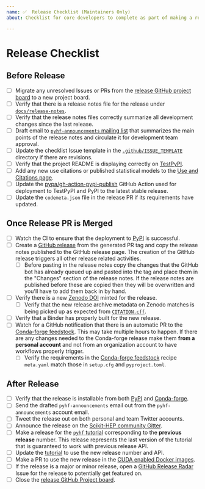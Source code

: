 ```yaml
---
name: ✅  Release Checklist (Maintainers Only)
about: Checklist for core developers to complete as part of making a release

---
```

# Release Checklist

## Before Release

* [ ] Migrate any unresolved Issues or PRs from the [release GitHub project board](https://github.com/scikit-hep/pyhf/projects/) to a new project board.
* [ ] Verify that there is a release notes file for the release under [``docs/release-notes``](https://github.com/scikit-hep/pyhf/tree/master/docs/release-notes).
* [ ] Verify that the release notes files correctly summarize all development changes since the last release.
* [ ] Draft email to [``pyhf-announcements`` mailing list](https://groups.google.com/group/pyhf-announcements/subscribe) that summarizes the main points of the release notes and circulate it for development team approval.
* [ ] Update the checklist Issue template in the [``.github/ISSUE_TEMPLATE``](https://github.com/scikit-hep/pyhf/tree/master/.github/ISSUE_TEMPLATE) directory if there are revisions.
* [ ] Verify that the project README is displaying correctly on [TestPyPI](https://test.pypi.org/project/pyhf/).
* [ ] Add any new use citations or published statistical models to the [Use and Citations page](https://scikit-hep.org/pyhf/citations.html).
* [ ] Update the [pypa/gh-action-pypi-publish](https://github.com/pypa/gh-action-pypi-publish) GitHub Action used for deployment to TestPyPI and PyPI to the latest stable release.
* [ ] Update the ``codemeta.json`` file in the release PR if its requirements have updated.

## Once Release PR is Merged

* [ ] Watch the CI to ensure that the deployment to [PyPI](https://pypi.org/project/pyhf/) is successful.
* [ ] Create a [GitHub release](https://github.com/scikit-hep/pyhf/releases) from the generated PR tag and copy the release notes published to the GitHub release page. The creation of the GitHub release triggers all other release related activities.
   - [ ] Before pasting in the release notes copy the changes that the GitHub bot has already queued up and pasted into the tag and place them in the "Changes" section of the release notes. If the release notes are published before these are copied then they will be overwritten and you'll have to add them back in by hand.
* [ ] Verify there is a new [Zenodo DOI](https://doi.org/10.5281/zenodo.1169739) minted for the release.
   - [ ] Verify that the new release archive metadata on Zenodo matches is being picked up as expected from [`CITATION.cff`](https://github.com/scikit-hep/pyhf/blob/master/CITATION.cff).
* [ ] Verify that a Binder has properly built for the new release.
* [ ] Watch for a GitHub notification that there is an automatic PR to the
  [Conda-forge feedstock](https://github.com/conda-forge/pyhf-feedstock). This may take multiple hours to happen. If there are any changes needed to the Conda-forge release make them **from a personal account** and not from an organization account to have workflows properly trigger.
   - [ ] Verify the requirements in the [Conda-forge feedstock](https://github.com/conda-forge/pyhf-feedstock) recipe `meta.yaml` match those in `setup.cfg` and `pyproject.toml`.

## After Release

* [ ] Verify that the release is installable from both [PyPI](https://pypi.org/project/pyhf/) and [Conda-forge](https://github.com/conda-forge/pyhf-feedstock).
* [ ] Send the drafted ``pyhf-announcements`` email out from the ``pyhf-announcements`` account email.
* [ ] Tweet the release out on both personal and team Twitter accounts.
* [ ] Announce the release on the [Scikit-HEP community Gitter](https://gitter.im/Scikit-HEP/community).
* [ ] Make a release for the [`pyhf` tutorial](https://github.com/pyhf/pyhf-tutorial/releases) corresponding to the **previous release** number. This release represents the last version of the tutorial that is guaranteed to work with previous release API.
* [ ] Update the [tutorial](https://github.com/pyhf/pyhf-tutorial) to use the new release number and API.
* [ ] Make a PR to use the new release in the [CUDA enabled Docker images](https://github.com/pyhf/cuda-images).
* [ ] If the release is a major or minor release, open a [GitHub Release Radar](https://github.com/github/release-radar) Issue for the release to potentially get featured on.
* [ ] Close the [release GitHub Project board](https://github.com/scikit-hep/pyhf/projects/).
